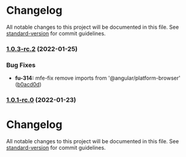 # Changelog

All notable changes to this project will be documented in this file. See [standard-version](https://github.com/conventional-changelog/standard-version) for commit guidelines.

### [1.0.3-rc.2](https://github.com/ironSource/fusion-ui/compare/v1.0.0...v1.0.3-rc.2) (2022-01-25)

### Bug Fixes

* **fu-314:** mfe-fix remove imports from '@angular/platform-browser' ([b0acd0d](https://github.com/ironSource/fusion-ui/commit/b0acd0d25f1c093f95c2aef5088eaae6583eea5c))

### [1.0.1-rc.0](https://github.com/ironSource/fusion-ui/compare/v1.0.0...v1.0.1-rc.0) (2022-01-23)

# Changelog

All notable changes to this project will be documented in this file. See [standard-version](https://github.com/conventional-changelog/standard-version) for commit guidelines.
